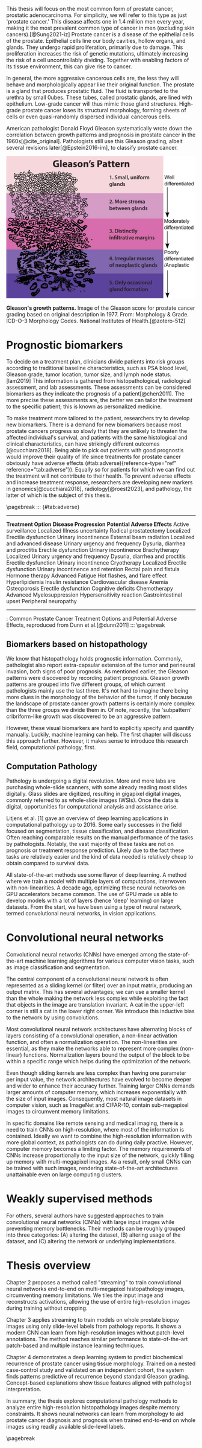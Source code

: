 This thesis will focus on the most common form of prostate cancer, prostatic
adenocarcinoma. For simplicity, we will refer to this type as just 'prostate
cancer.' This disease affects one in 1.4 million men every year, making it the
most prevalent common type of cancer in men (excluding skin
cancers).[@Sung2021-iz] Prostate cancer is a disease of the epithelial cells of
the prostate. Epithelial cells line our body cavities, hollow organs, and
glands. They undergo rapid proliferation, primarily due to damage. This
proliferation increases the risk of genetic mutations, ultimately increasing
the risk of a cell uncontrollably dividing. Together with enabling factors of
its tissue environment, this can give rise to cancer.

In general, the more aggressive cancerous cells are, the less they will behave
and morphologically appear like their original function. The prostate is a
gland that produces prostatic fluid. The fluid is transported to the urethra by
small 0ubes. These tubes, called prostatic glands, are lined with epithelium.
Low-grade cancer will thus mimic those gland structures. High-grade prostate
cancer loses its structural morphology, forming sheets of cells or even
quasi-randomly dispersed individual cancerous cells.

American pathologist Donald Floyd Gleason systematically wrote down the
correlation between growth patterns and prognosis in prostate cancer in the
1960s[@cite_original]. Pathologists still use this Gleason grading, albeit
several revisions later[@Epstein2016-im], to classify prostate cancer.

![](chpt1_imgs/Gleasonscore.jpg)

**Gleason's growth patterns.** Image of the Gleason score for prostate cancer
grading based on original description in 1977. From: Morphology & Grade.
ICD-O-3 Morphology Codes. National Institutes of Health.[@zotero-512]

# Prognostic biomarkers

To decide on a treatment plan, clinicians divide patients into risk groups
according to traditional baseline characteristics, such as PSA blood level,
Gleason grade, tumor location, tumor size, and lymph node
status.[lam2019] This information is gathered from histopathological,
radiological assessment, and lab assessments. These assessments can be
considered biomarkers as they indicate the prognosis of a patient[@chen2011].
The more precise these assessments are, the better we can tailor the treatment
to the specific patient; this is known as personalized medicine.

To make treatment more tailored to the patient, researchers try to develop new
biomarkers. There is a demand for new biomarkers because most prostate cancers
progress so slowly that they are unlikely to threaten the affected individual's
survival, and patients with the same histological and clinical characteristics,
can have strikingly different outcomes [@cucchiara2018]. Being able to pick out
patients with good prognostis would improve their quality of life since
treatments for prostate cancer obviously have adverse effects
(#tab:adverse){reference-type="ref" reference="tab:adverse"}). Equally so for
patients for which we can find out the treatment will not contribute to their
health. To prevent adverse effects and increase treatment response, researchers
are developing new markers in genomics[@cucchiara2018], radiology[@roest2023],
and pathology, the latter of which is the subject of this thesis.

\pagebreak
::: {#tab:adverse}
  ------------------------ ------------------------------- ----------------------------------------------------------------------------------------------------
  **Treatment Option**     **Disease Progression**         **Potential Adverse Effects**
  Active surveillance      Localized                       Illness uncertainty
  Radical prostatectomy    Localized                       Erectile dysfunction
                                                           Urinary incontinence
  External beam radiation  Localized and advanced disease  Urinary urgency and frequency
                                                           Dysuria, diarrhea and proctitis
                                                           Erectile dysfunction
                                                           Urinary incontinence
  Brachytherapy            Localized                       Urinary urgency and frequency
                                                           Dysuria, diarrhea and proctitis
                                                           Erectile dysfunction
                                                           Urinary incontinence
  Cryotherapy              Localized                       Erectile dysfunction
                                                           Urinary incontinence and retention
                                                           Rectal pain and fistula
  Hormone therapy          Advanced                        Fatigue
                                                           Hot flashes, and flare effect
                                                           Hyperlipidemia
                                                           Insulin resistance
                                                           Cardiovascular disease
                                                           Anemia
                                                           Osteoporosis
                                                           Erectile dysfunction
                                                           Cognitive deficits
  Chemotherapy             Advanced                        Myelosuppression
                                                           Hypersensitivity reaction
                                                           Gastrointestinal upset
                                                           Peripheral neuropathy
  ------------------------ ------------------------------- ----------------------------------------------------------------------------------------------------

  : Common Prostate Cancer Treatment Options and Potential Adverse Effects, reproduced from Dunn et al.[@dunn2011]
:::
\pagebreak

## Biomarkers based on histopathology

We know that histopathology holds prognostic information. Commonly, pathologist
also report extra-capsular extension of the tumor and perineural invasion, both
signs of poor prognosis. As mentioned earlier, the Gleason patterns were
discovered by recording patient prognosis. Gleason growth patterns are grouped
into five different groups, of which current pathologists mainly use the last
three. It's not hard to imagine there being more clues in the morphology of the
behavior of the tumor, if only because the landscape of prostate cancer growth
patterns is certainly more complex than the three groups we divide them in. Of
note, recently, the 'subpattern' cribriform-like growth was discovered to be an
aggressive pattern. 

However, these visual biomarkers are hard to explicitly specify and quantify
manually. Luckily, machine learning can help. The first chapter will discuss
this approach further. However, it makes sense to introduce this research
field, computational pathology, first.

## Computation Pathology 

Pathology is undergoing a digital revolution. More and more labs are purchasing
whole-slide scanners, with some already reading most slides digitally. Glass
slides are digitized, resulting in gigapixel digital images, commonly referred
to as whole-slide images (WSIs). Once the data is digital, opportunities for
computational analysis and assistance arise. 

Litjens et al. [1] gave an overview of deep learning applications in
computational pathology up to 2016. Some early successes in the field focused
on segmentation, tissue classification, and disease classification. Often
reaching comparable results on the manual performance of the tasks by
pathologists. Notably, the vast majority of these tasks are not on prognosis or
treatment response prediction. Likely due to the fact these tasks are
relatively easier and the kind of data needed is relatively cheap to obtain
compared to survival data. 

All state-of-the-art methods use some flavor of deep learning. A method where
we train a model with multiple layers of computations, interwoven with
non-linearities. A decade ago, optimizing these neural networks on GPU
accelerators became common. The use of GPU made us able to develop models with
a lot of layers (hence 'deep' learning) on large datasets. From the start, we
have been using a type of neural network, termed convolutional neural networks,
in vision applications. 

# Convolutional neural networks

Convolutional neural networks (CNNs) have emerged among the state-of-the-art
machine learning algorithms for various computer vision tasks, such as image
classification and segmentation. 

The central component of a convolutional neural network is often represented as
a sliding kernel (or filter) over an input matrix, producing an output matrix.
This has several advantages; we can use a smaller kernel than the whole making
the network less complex while exploiting the fact that objects in the image
are translation invariant. A cat in the upper-left corner is still a cat in the
lower right corner. We introduce this inductive bias to the network by using
convolutions.

Most convolutional neural network architectures have alternating blocks of
layers consisting of a convolutional operation, a non-linear activation
function, and often a normalization operation. The non-linearities are
essential, as they make the networks able to represent more complex
(non-linear) functions. Normalization layers bound the output of the block to
be within a specific range which helps during the optimization of the network.

Even though sliding kernels are less complex than having one parameter per
input value, the network architectures have evolved to become deeper and wider
to enhance their accuracy further. Training larger CNNs demands larger amounts
of computer memory, which increases exponentially with the size of input
images. Consequently, most natural image datasets in computer vision, such as
ImageNet and CIFAR-10, contain sub-megapixel images to circumvent memory
limitations. 

In specific domains like remote sensing and medical imaging, there is a need to
train CNNs on high-resolution, where most of the information is contained.
Ideally we want to combine the high-resolution information with more global
context, as pathologists can do during daily practive. However, computer memory
becomes a limiting factor. The memory requirements of CNNs increase
proportionally to the input size of the network, quickly filling up memory with
multi-megapixel images. As a result, only small CNNs can be trained with such
images, rendering state-of-the-art architectures unattainable even on large
computing clusters.

# Weakly supervised methods 

For others, several authors have suggested approaches to train convolutional
neural networks (CNNs) with large input images while preventing memory
bottlenecks. Their methods can be roughly grouped into three categories: (A)
altering the dataset, (B) altering usage of the dataset, and (C) altering the
network or underlying implementations.

<!--
```
As a result of the memory limitations, most networks are trained on small
patches from the WSI. This patch-based training requires detailed pixel-level
annotations of the classes, such as outlines of tumor regions by an expert
pathologist. However, pixel-level labeling is expensive, time-consuming, and
not routinely performed in clinical practice.

To overcome this, researchers have developed weakly supervised methods that can
learn from readily available slide-level labels in pathology reports, without
expensive patch-level annotations. A popular approach is multiple instance
learning (MIL). In MIL, a CNN is trained on patches under the assumption that a
positive slide contains at least one positive patch. Only the most informative
patch per slide is used for backpropagation. However, this limits the
field-of-view and contextual information.

Another weakly supervised approach is to compress the WSI into a
lower-dimensional latent space using autoencoders. The embedding can be used to
train a model per patch. However, useful information may be lost during
compression. Also, relationships between patches are disregarded.

Methods like recurrent attention networks try to increase the field-of-view by
analyzing multiple patches. However, memory constraints limit the patch size,
and patches must be kept in memory to calculate attention weights. Overall,
most current weakly supervised methods rely on patches, constraining the
network's field-of-view.

In this thesis, a novel streaming method is proposed to train CNNs end-to-end
on entire WSIs with slide-level labels. By reconstructing activations
tile-by-tile, streaming removes the need to crop images. A CNN can learn from
full contextual information at high resolution, without relying on patches.
Experiments show streaming reaches performance on par with patch-based methods
needing more supervision. Thus, streaming enables direct learning from
morphology to aid histopathology analysis using readily available slide-level
labels. Chapter 2 will go more into depth on this.
```
-->

#  Thesis overview

Chapter 2 proposes a method called "streaming" to train convolutional neural
networks end-to-end on multi-megapixel histopathology images, circumventing
memory limitations. We tiles the input image and reconstructs activations,
allowing the use of entire high-resolution images during training without
cropping. 

Chapter 3 applies streaming to train models on whole prostate biopsy images
using only slide-level labels from pathology reports. It shows a modern CNN can
learn from high-resolution images without patch-level annotations. The method
reaches similar performance to state-of-the-art patch-based and multiple
instance learning techniques.

Chapter 4 demonstrates a deep learning system to predict biochemical recurrence
of prostate cancer using tissue morphology. Trained on a nested case-control
study and validated on an independent cohort, the system finds patterns
predictive of recurrence beyond standard Gleason grading. Concept-based
explanations show tissue features aligned with pathologist interpretation.

In summary, the thesis explores computational pathology methods to analyze
entire high-resolution histopathology images despite memory constraints. It
shows neural networks can learn from morphology to aid prostate cancer
diagnosis and prognosis when trained end-to-end on whole images using readily
available slide-level labels.

\pagebreak

